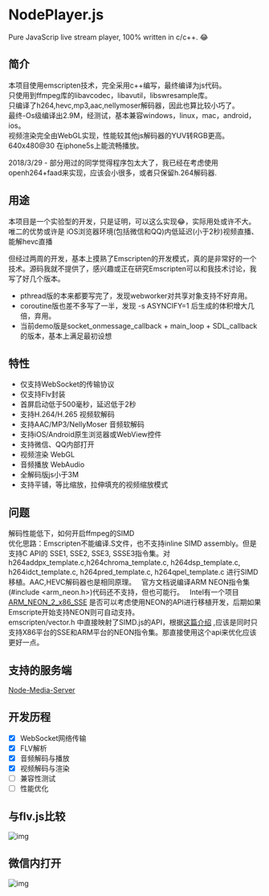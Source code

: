# NodePlayer.js
Pure JavaScrip live stream player, 100% written in c/c++. :joy:

## 简介
本项目使用emscripten技术，完全采用c++编写，最终编译为js代码。  
只使用到ffmpeg库的libavcodec，libavutil，libswresample库。  
只编译了h264,hevc,mp3,aac,nellymoser解码器，因此也算比较小巧了。  
最终-Os级编译出2.9M，经测试，基本兼容windows，linux，mac，android，ios。  
视频渲染完全由WebGL实现，性能较其他js解码器的YUV转RGB更高。640x480@30 在iphone5s上能流畅播放。

2018/3/29 - 部分用过的同学觉得程序包太大了，我已经在考虑使用openh264+faad来实现，应该会小很多，或者只保留h.264解码器.

## 用途
本项目是一个实验型的开发，只是证明，可以这么实现:joy:，实际用处或许不大。  
唯二的优势或许是 iOS浏览器环境(包括微信和QQ)内低延迟(小于2秒)视频直播、能解hevc直播

但经过两周的开发，基本上摸熟了Emscripten的开发模式，真的是非常好的一个技术。源码我就不提供了，感兴趣或正在研究Emscripten可以和我技术讨论，我写了好几个版本。 
- pthread版的本来都要写完了，发现webworker对共享对象支持不好弃用。
- coroutine版也差不多写了一半，发现 -s ASYNCIFY=1 后生成的体积增大几倍，弃用。
- 当前demo版是socket_onmessage_callback + main_loop + SDL_callback的版本，基本上满足最初设想

## 特性
- 仅支持WebSocket的传输协议
- 仅支持Flv封装
- 首屏启动低于500毫秒，延迟低于2秒
- 支持H.264/H.265 视频软解码
- 支持AAC/MP3/NellyMoser 音频软解码
- 支持iOS/Android原生浏览器或WebView控件
- 支持微信、QQ内部打开
- 视频渲染 WebGL
- 音频播放 WebAudio
- 全解码版js小于3M
- 支持平铺，等比缩放，拉伸填充的视频缩放模式

## 问题
解码性能低下，如何开启ffmpeg的SIMD  
优化思路：Emscripten不能编译.S文件，也不支持inline SIMD assembly。但是支持C API的 SSE1, SSE2, SSE3, SSSE3指令集。对h264addpx_template.c,h264chroma_template.c, h264dsp_template.c, h264idct_template.c, h264pred_template.c, h264qpel_template.c 进行SIMD移植。AAC,HEVC解码器也是相同原理。  
官方文档说编译ARM NEON指令集(#include <arm_neon.h>)代码还不支持，但也可能行。   
Intel有一个项目[ARM_NEON_2_x86_SSE](https://github.com/intel/ARM_NEON_2_x86_SSE) 是否可以考虑使用NEON的API进行移植开发，后期如果Emscripte开始支持NEON则可自动支持。  
emscripten/vector.h 中直接映射了SIMD.js的API，根据[这篇介绍](https://hacks.mozilla.org/2014/10/introducing-simd-js/) ,应该是同时只支持X86平台的SSE和ARM平台的NEON指令集。那直接使用这个api来优化应该更好一点。

## 支持的服务端
[Node-Media-Server](https://github.com/illuspas/Node-Media-Server)

## 开发历程
 - [x] WebSocket网络传输
 - [x] FLV解析
 - [x] 音频解码与播放
 - [x] 视频解码与渲染
 - [ ] 兼容性测试
 - [ ] 性能优化
 
## 与flv.js比较
![img](https://github.com/illuspas/NodePlayer.js/blob/master/nodeplayerjs_flvjs.png)

## 微信内打开
![img](https://github.com/illuspas/NodePlayer.js/blob/master/wechat_desktop.jpg)
